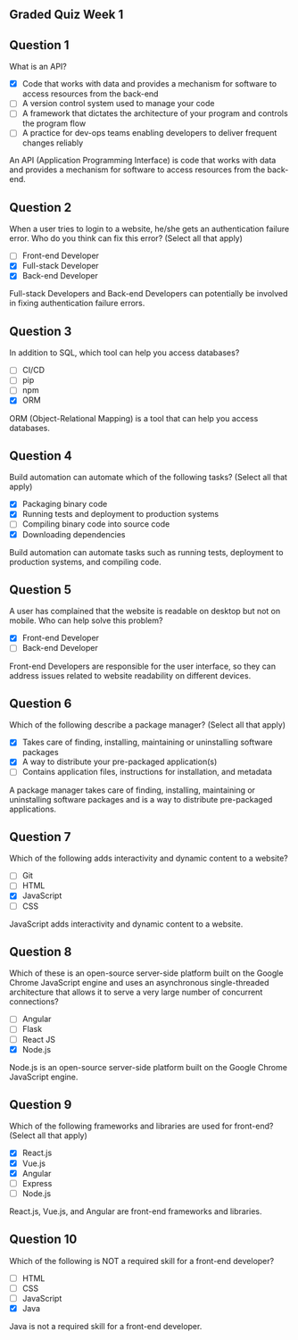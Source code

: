 ## Graded Quiz Week 1

## Question 1

What is an API?

- [x] Code that works with data and provides a mechanism for software to access resources from the back-end
- [ ] A version control system used to manage your code
- [ ] A framework that dictates the architecture of your program and controls the program flow
- [ ] A practice for dev-ops teams enabling developers to deliver frequent changes reliably

An API (Application Programming Interface) is code that works with data and provides a mechanism for software to access resources from the back-end.

## Question 2

When a user tries to login to a website, he/she gets an authentication failure error. Who do you think can fix this error? (Select all that apply)

- [ ] Front-end Developer
- [x] Full-stack Developer
- [x] Back-end Developer

Full-stack Developers and Back-end Developers can potentially be involved in fixing authentication failure errors.

## Question 3

In addition to SQL, which tool can help you access databases? 

- [ ] CI/CD
- [ ] pip
- [ ] npm
- [x] ORM

ORM (Object-Relational Mapping) is a tool that can help you access databases.

## Question 4

Build automation can automate which of the following tasks? (Select all that apply) 

- [x] Packaging binary code
- [x] Running tests and deployment to production systems
- [ ] Compiling binary code into source code
- [x] Downloading dependencies

Build automation can automate tasks such as running tests, deployment to production systems, and compiling code.

## Question 5

A user has complained that the website is readable on desktop but not on mobile. Who can help solve this problem? 

- [x] Front-end Developer
- [ ] Back-end Developer

Front-end Developers are responsible for the user interface, so they can address issues related to website readability on different devices.

## Question 6

Which of the following describe a package manager? (Select all that apply) 

- [x] Takes care of finding, installing, maintaining or uninstalling software packages
- [x] A way to distribute your pre-packaged application(s)
- [ ] Contains application files, instructions for installation, and metadata

A package manager takes care of finding, installing, maintaining or uninstalling software packages and is a way to distribute pre-packaged applications.

## Question 7

Which of the following adds interactivity and dynamic content to a website?

- [ ] Git
- [ ] HTML
- [x] JavaScript
- [ ] CSS

JavaScript adds interactivity and dynamic content to a website.

## Question 8

Which of these is an open-source server-side platform built on the Google Chrome JavaScript engine and uses an asynchronous single-threaded architecture that allows it to serve a very large number of concurrent connections? 

- [ ] Angular
- [ ] Flask
- [ ] React JS
- [x] Node.js

Node.js is an open-source server-side platform built on the Google Chrome JavaScript engine.

## Question 9

Which of the following frameworks and libraries are used for front-end? (Select all that apply) 

- [x] React.js
- [x] Vue.js
- [x] Angular
- [ ] Express
- [ ] Node.js

React.js, Vue.js, and Angular are front-end frameworks and libraries.

## Question 10

Which of the following is NOT a required skill for a front-end developer? 
- [ ] HTML
- [ ] CSS
- [ ] JavaScript
- [x] Java

Java is not a required skill for a front-end developer.
